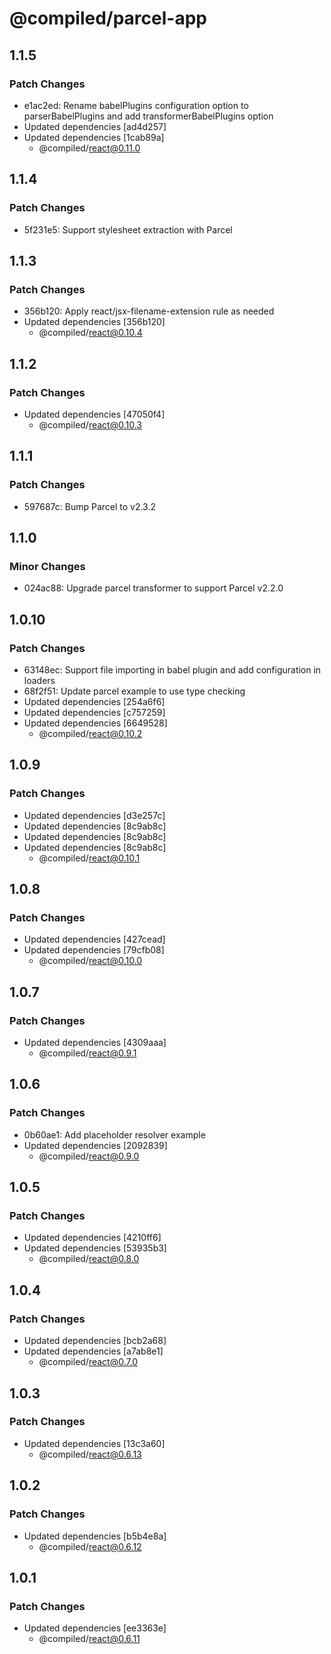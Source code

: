 # @compiled/parcel-app

## 1.1.5

### Patch Changes

- e1ac2ed: Rename babelPlugins configuration option to parserBabelPlugins and add transformerBabelPlugins option
- Updated dependencies [ad4d257]
- Updated dependencies [1cab89a]
  - @compiled/react@0.11.0

## 1.1.4

### Patch Changes

- 5f231e5: Support stylesheet extraction with Parcel

## 1.1.3

### Patch Changes

- 356b120: Apply react/jsx-filename-extension rule as needed
- Updated dependencies [356b120]
  - @compiled/react@0.10.4

## 1.1.2

### Patch Changes

- Updated dependencies [47050f4]
  - @compiled/react@0.10.3

## 1.1.1

### Patch Changes

- 597687c: Bump Parcel to v2.3.2

## 1.1.0

### Minor Changes

- 024ac88: Upgrade parcel transformer to support Parcel v2.2.0

## 1.0.10

### Patch Changes

- 63148ec: Support file importing in babel plugin and add configuration in loaders
- 68f2f51: Update parcel example to use type checking
- Updated dependencies [254a6f6]
- Updated dependencies [c757259]
- Updated dependencies [6649528]
  - @compiled/react@0.10.2

## 1.0.9

### Patch Changes

- Updated dependencies [d3e257c]
- Updated dependencies [8c9ab8c]
- Updated dependencies [8c9ab8c]
- Updated dependencies [8c9ab8c]
  - @compiled/react@0.10.1

## 1.0.8

### Patch Changes

- Updated dependencies [427cead]
- Updated dependencies [79cfb08]
  - @compiled/react@0.10.0

## 1.0.7

### Patch Changes

- Updated dependencies [4309aaa]
  - @compiled/react@0.9.1

## 1.0.6

### Patch Changes

- 0b60ae1: Add placeholder resolver example
- Updated dependencies [2092839]
  - @compiled/react@0.9.0

## 1.0.5

### Patch Changes

- Updated dependencies [4210ff6]
- Updated dependencies [53935b3]
  - @compiled/react@0.8.0

## 1.0.4

### Patch Changes

- Updated dependencies [bcb2a68]
- Updated dependencies [a7ab8e1]
  - @compiled/react@0.7.0

## 1.0.3

### Patch Changes

- Updated dependencies [13c3a60]
  - @compiled/react@0.6.13

## 1.0.2

### Patch Changes

- Updated dependencies [b5b4e8a]
  - @compiled/react@0.6.12

## 1.0.1

### Patch Changes

- Updated dependencies [ee3363e]
  - @compiled/react@0.6.11
